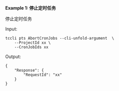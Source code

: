 **Example 1: 停止定时任务**

停止定时任务

Input: 

```
tccli pts AbortCronJobs --cli-unfold-argument  \
    --ProjectId xx \
    --CronJobIds xx
```

Output: 
```
{
    "Response": {
        "RequestId": "xx"
    }
}
```

